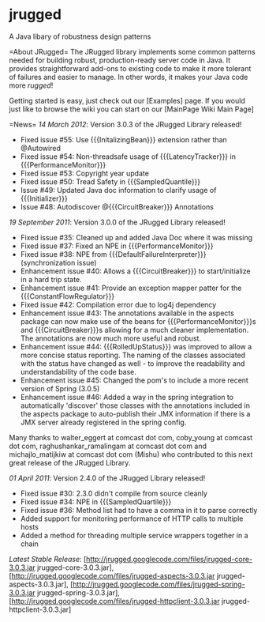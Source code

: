 jrugged
=======

A Java libary of robustness design patterns

=About JRugged=
The JRugged library implements some common patterns needed for building robust, production-ready server code in Java. It provides straightforward add-ons to existing code to make it more tolerant of failures and easier to manage. In other words, it makes your Java code more _rugged_!

Getting started is easy, just check out our [Examples] page.  If you would just like to browse the wiki you can start on our [MainPage Wiki Main Page]

=News=
*14 March 2012*: Version 3.0.3 of the JRugged Library released!
  * Fixed issue #55: Use {{{InitalizingBean}}} extension rather than @Autowired
  * Fixed issue #54: Non-threadsafe usage of {{{LatencyTracker}}} in {{{PerformanceMonitor}}}
  * Fixed issue #53: Copyright year update
  * Fixed issue #50: Tread Safety in {{{SampledQuantile}}}
  * Issue #49: Updated Java doc information to clarify usage of {{{Initializer}}}
  * Issue #48: Autodiscover @{{{CircuitBreaker}}} Annotations

*19 September 2011*: Version 3.0.0 of the JRugged Library released!
  * Fixed issue #35: Cleaned up and added Java Doc where it was missing
  * Fixed issue #37: Fixed an NPE in {{{PerformanceMonitor}}}
  * Fixed issue #38: NPE from {{{DefaultFailureInterpreter}}} (synchronization issue)
  * Enhancement issue #40: Allows a {{{CircuitBreaker}}} to start/initialize in a hard trip state.
  * Enhancement issue #41: Provide an exception mapper patter for the {{{ConstantFlowRegulator}}}
  * Fixed issue #42: Compilation error due to log4j dependency
  * Enhancement issue #43: The annotations available in the aspects package can now make use of the beans for {{{PerformanceMonitor}}}s and {{{CircuitBreaker}}}s allowing for a much cleaner implementation.  The annotations are now much more useful and robust.
  * Enhancement issue #44: {{{RolledUpStatus}}} was improved to allow a more concise status reporting.  The naming of the classes associated with the status have changed as well - to improve the readability and understandability of the code base.
  * Enhancement issue #45: Changed the pom's to include a more recent version of Spring (3.0.5)
  * Enhancement issue #46: Added a way in the spring integration to automatically 'discover' those classes with the annotations included in the aspects package to auto-publish their JMX information if there is a JMX server already registered in the spring config.

Many thanks to walter_eggert at comcast dot com, coby_young at comcast dot com, raghushankar_ramalingam at comcast dot com and michajlo_matijkiw at comcast dot com (Mishu) who contributed to this next great release of the JRugged Library.

*01 April 2011*: Version 2.4.0 of the JRugged Library released!
  * Fixed issue #30: 2.3.0 didn't compile from source cleanly
  * Fixed issue #34: NPE in {{{SampledQuartile}}}
  * Fixed issue #36: Method list had to have a comma in it to parse correctly
  * Added support for monitoring performance of HTTP calls to multiple hosts
  * Added a method for threading multiple service wrappers together in a chain
  
*Latest Stable Release*: [http://jrugged.googlecode.com/files/jrugged-core-3.0.3.jar jrugged-core-3.0.3.jar], [http://jrugged.googlecode.com/files/jrugged-aspects-3.0.3.jar jrugged-aspects-3.0.3.jar], [http://jrugged.googlecode.com/files/jrugged-spring-3.0.3.jar jrugged-spring-3.0.3.jar],
[http://jrugged.googlecode.com/files/jrugged-httpclient-3.0.3.jar jrugged-httpclient-3.0.3.jar]